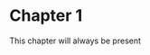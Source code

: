 # Chapter 1

This chapter will always be present

<!--private
This is some highly confidential material which we want to remove when sharing with external parties.

Another *line*.

# A title that should remain a title  
Yet another **line**.
-->
